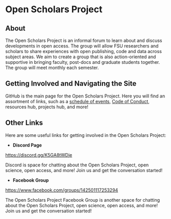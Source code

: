 # Open Scholars Project

## About

The Open Scholars Project is an informal forum to learn about and discuss developments in open access. The group will allow FSU researchers and scholars to share experiences with open publishing, code and data across subject areas. We aim to create a group that is also action-oriented and supportive in bringing faculty, post-docs and graduate students together. The group will meet monthly each semester. 

## Getting Involved and Navigating the Site

GitHub is the main page for the Open Scholars Project. Here you will find an assortment of links, such as a [schedule of events](https://github.com/openscholars/openscholars.github.io/blob/main/events.md), [Code of Conduct](https://github.com/openscholars/openscholars.github.io/blob/main/code_of_conduct.md), resources hub, projects hub, and more!

## Other Links

Here are some useful links for getting involved in the Open Scholars Project:

* **Discord Page**

https://discord.gg/K5GA8tWDje

Discord is space for chatting about the Open Scholars Project, open science, open access, and more! Join us and get the conversation started!

* **Facebook Group**

https://www.facebook.com/groups/142501117253294  

The Open Scholars Project Facebook Group is another space for chatting about the Open Scholars Project, open science, open access, and more! Join us and get the conversation started!
